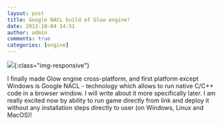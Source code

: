 ```yaml
---
layout: post
title: Google NACL build of Glow engine!
date: 2012-10-04 14:51
author: admin
comments: true
categories: [engine]
---
```


![](/blog/images/uploads/2012/10/glow_nacl.jpg){:class="img-responsive"}

I finally made Glow engine cross-platform, and first platform except Windows is Google NACL - technology which allows to run native C/C++ code in a browser window. I will write about it more specifically later. I am really excited now by ability to run game directly from link and deploy it without any installation steps directly to user (on Windows, Linux and MacOS)!

